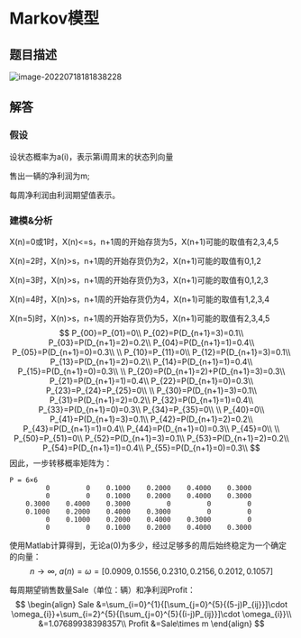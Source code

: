 # Markov模型

## 题目描述

![image-20220718181838228](E:\MathModel\MathModelWorks\Markov\stem.png)

## 解答

### 假设

设状态概率为a(i)，表示第i周周末的状态列向量

售出一辆的净利润为m;

每周净利润由利润期望值表示。

### 建模&分析

X(n)=0或1时，X(n)<=s，n+1周的开始存货为5，X(n+1)可能的取值有2,3,4,5

X(n)=2时，X(n)>s，n+1周的开始存货仍为2，X(n+1)可能的取值有0,1,2

X(n)=3时，X(n)>s，n+1周的开始存货仍为3，X(n+1)可能的取值有0,1,2,3

X(n)=4时，X(n)>s，n+1周的开始存货仍为4，X(n+1)可能的取值有1,2,3,4

X(n=5)时，X(n)>s，n+1周的开始存货仍为5，X(n+1)可能的取值有2,3,4,5
$$
P_{00}=P_{01}=0\\
P_{02}=P(D_{n+1}=3)=0.1\\
P_{03}=P(D_{n+1}=2)=0.2\\
P_{04}=P(D_{n+1}=1)=0.4\\
P_{05}=P(D_{n+1}=0)=0.3\\
\\
P_{10}=P_{11}=0\\
P_{12}=P(D_{n+1}=3)=0.1\\
P_{13}=P(D_{n+1}=2)=0.2\\
P_{14}=P(D_{n+1}=1)=0.4\\
P_{15}=P(D_{n+1}=0)=0.3\\
\\
P_{20}=P(D_{n+1}=2)+P(D_{n+1}=3)=0.3\\
P_{21}=P(D_{n+1}=1)=0.4\\
P_{22}=P(D_{n+1}=0)=0.3\\
P_{23}=P_{24}=P_{25}=0\\
\\
P_{30}=P(D_{n+1}=3)=0.1\\
P_{31}=P(D_{n+1}=2)=0.2\\
P_{32}=P(D_{n+1}=1)=0.4\\
P_{33}=P(D_{n+1}=0)=0.3\\
P_{34}=P_{35}=0\\
\\
P_{40}=0\\
P_{41}=P(D_{n+1}=3)=0.1\\
P_{42}=P(D_{n+1}=2)=0.2\\
P_{43}=P(D_{n+1}=1)=0.4\\
P_{44}=P(D_{n+1}=0)=0.3\\
P_{45}=0\\
\\
P_{50}=P_{51}=0\\
P_{52}=P(D_{n+1}=3)=0.1\\
P_{53}=P(D_{n+1}=2)=0.2\\
P_{54}=P(D_{n+1}=1)=0.4\\
P_{55}=P(D_{n+1}=0)=0.3\\
$$
因此，一步转移概率矩阵为：

```
P = 6×6
         0         0    0.1000    0.2000    0.4000    0.3000
         0         0    0.1000    0.2000    0.4000    0.3000
    0.3000    0.4000    0.3000         0         0         0
    0.1000    0.2000    0.4000    0.3000         0         0
         0    0.1000    0.2000    0.4000    0.3000         0
         0         0    0.1000    0.2000    0.4000    0.3000
```

使用Matlab计算得到，无论a(0)为多少，经过足够多的周后始终稳定为一个确定的向量：
$$
n\to \infty,\ a(n)=\omega=[0.0909,0.1556,0.2310,0.2156,0.2012,0.1057]
$$


每周期望销售数量Sale（单位：辆）和净利润Profit：
$$
\begin{align}
Sale
&=\sum_{i=0}^{1}{[\sum_{j=0}^{5}{(5-j)P_{ij}}]\cdot \omega_{i}}+\sum_{i=2}^{5}{[\sum_{j=0}^{5}{(i-j)P_{ij}}]\cdot \omega_{i}}\\
&=1.07689938398357\\
Profit
&=Sale\times m
\end{align}
$$
